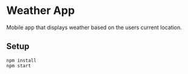 # Weather App

Mobile app that displays weather based on the users current location.

## Setup

```
npm install
npm start
```